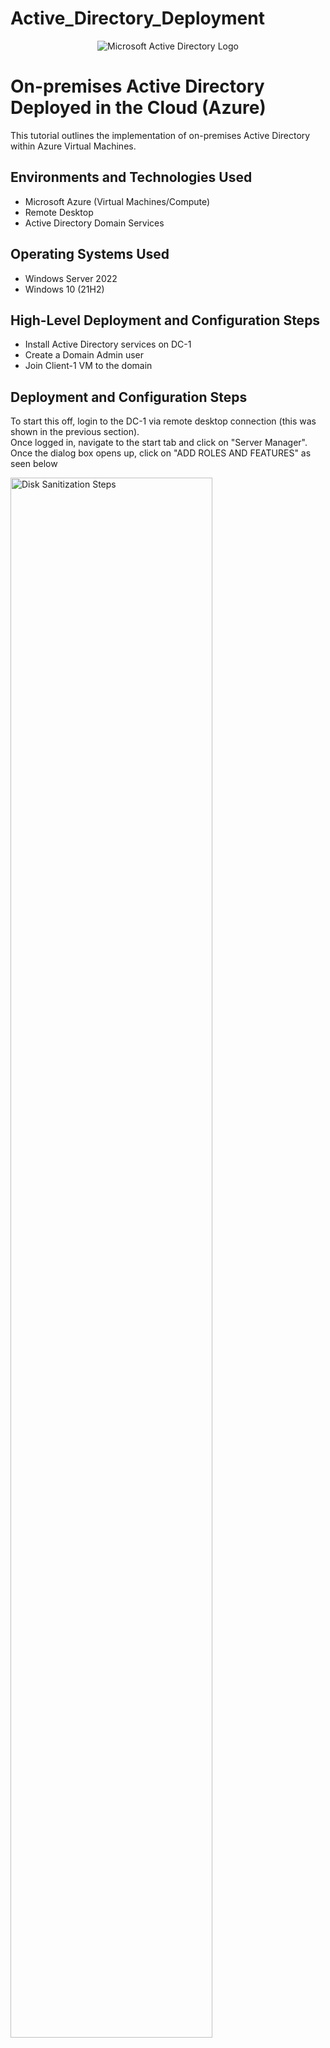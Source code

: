 # Active_Directory_Deployment

<p align="center">
<img src="https://i.imgur.com/dD3HdHo.jpeg" alt="Microsoft Active Directory Logo"/>
</p>

<h1>On-premises Active Directory Deployed in the Cloud (Azure)</h1>
This tutorial outlines the implementation of on-premises Active Directory within Azure Virtual Machines.<br />


<h2>Environments and Technologies Used</h2>

- Microsoft Azure (Virtual Machines/Compute)
- Remote Desktop
- Active Directory Domain Services

<h2>Operating Systems Used </h2>

- Windows Server 2022
- Windows 10 (21H2)

<h2>High-Level Deployment and Configuration Steps</h2>

- Install Active Directory services on DC-1
- Create a Domain Admin user
- Join Client-1 VM to the domain

<h2>Deployment and Configuration Steps</h2>

<p>
To start this off, login to the DC-1 via remote desktop connection (this was shown in the previous section). <br /> 
Once logged in, navigate to the start tab and click on "Server Manager". Once the dialog box opens up, click on "ADD ROLES AND FEATURES" as seen below
</p>

<p>
<img src="https://i.imgur.com/LFjPhpU.png" height="80%" width="80%" alt="Disk Sanitization Steps"/>
</p>
<br />

<p>
Click on Next until the page below comes up. We need to add "Active Directory Domain Services" so click on it and "Add features". Click on "Next" until the Install page is reached. Install and close afterwards
</p>

<p>
<img src="https://i.imgur.com/YDaszj6.png" height="80%" width="80%" alt="Disk Sanitization Steps"/>
</p>
<br /> 

<p>
Now, we are going to promote DC-1 as an actual domain controller. This means it would be configured to become the domain controller. <br /> 
Go back to the "Service Manager Dashboard" and navigate to a "flag" at the top right corner of the page and click "promote this server as a domain controller" </p>

<p>
<img src="https://i.imgur.com/Csg1tWF.png" height="80%" width="80%" alt="Disk Sanitization Steps"/>
</p>
<br />

<p>
Select "Add a new forest" > use "mydomain.com as Root domain name > input a password and confirm > uncheck "create DNS delegation > click "Next" until the Install page is reached and Install.
Once installation is complete, DC-1 would restart itself and require you to re-login 
</p>

<p>
<img src="https://i.imgur.com/99qYPR8.png" height="80%" width="80%" alt="Disk Sanitization Steps"/>
</p>
<br />

<p>
Now that DC-1 is a domain controller, in order to login to it, we have to specify the context to which we want to log into it as. 
This means every user in the domain that needs to login to DC-1 would need to specify the domain name(context) and the user's name. In this case "mydomain.com" is the domain and "labuser" is the user's name. See image below
</p>

<p>
<img src="https://i.imgur.com/9K5lkVR.png" height="80%" width="80%" alt="Disk Sanitization Steps"/>
</p>
<br /> 
<br /> 

<p>
Once logged in, navigate to "Start" > "Windows Administrative tools" > "Active Directory Users and Computers"
</p>

<p>
<img src="https://i.imgur.com/YI9yZcl.png" height="80%" width="80%" alt="Disk Sanitization Steps"/>
</p>
<br /> <br /> 

<p>
We will go on to create an "Organizational Unit (OU) called "_EMPLOYEES". <br />
An Organizational Unit (OU) in Active Directory (AD) is a container used to group users, computers, groups, and other OUs within a domain. It helps administrators organize and manage resources efficiently by applying Group Policies and delegating administrative control<br />
Right-click on "mydomain.com" > Select "New"  > "Organizational Unit" > type in the name as seen below
</p>
<br />

<p>
<img src="https://i.imgur.com/UNTnnO0.png" height="80%" width="80%" alt="Disk Sanitization Steps"/>
</p>
<br /> <br /> 

<p>
Lorem ipsum dolor sit amet, consectetur adipiscing elit, sed do eiusmod tempor incididunt ut labore et dolore magna aliqua. Ut enim ad minim veniam, quis nostrud exercitation ullamco laboris nisi ut aliquip ex ea commodo consequat. Duis aute irure dolor in reprehenderit in voluptate velit esse cillum dolore eu fugiat nulla pariatur.
</p>
<br />

<p>
<img src="https://i.imgur.com/Csg1tWF.png" height="80%" width="80%" alt="Disk Sanitization Steps"/>
</p>
<p>
Lorem ipsum dolor sit amet, consectetur adipiscing elit, sed do eiusmod tempor incididunt ut labore et dolore magna aliqua. Ut enim ad minim veniam, quis nostrud exercitation ullamco laboris nisi ut aliquip ex ea commodo consequat. Duis aute irure dolor in reprehenderit in voluptate velit esse cillum dolore eu fugiat nulla pariatur.
</p>
<br />
